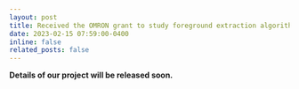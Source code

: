 ```yaml
---
layout: post
title: Received the OMRON grant to study foreground extraction algorithm!
date: 2023-02-15 07:59:00-0400
inline: false
related_posts: false
---
```


<b> Details of our project will be released soon. </b>
